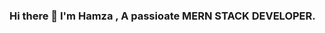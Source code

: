 ### Hi there  👋 I'm Hamza , A passioate MERN STACK DEVELOPER.


<!--
**Hamza-Zaidi619/Hamza-Zaidi619** is a ✨ _special_ ✨ repository because its `README.md` (this file) appears on your GitHub profile.

Here are some ideas to get you started:
- 👋 I'm Hamza , A passioate MERN STACK DEVELOPER.
- 👀 I’m interested in JavaScript/ES6, React JS and AnyThing related to it
- 🔭 I’m currently working on Javascript, React js.
- 🌱 I’m currently learning Nodejs , Postman & REACT NATIVE
- 🎓 &nbsp; Studying Computer Science, computer programming and Mathematics.
- 👯 I’m looking to collaborate on anyThing related to JavaScript,React js and will try my best to give the best result.
- 🌱 &nbsp; Enthusiast in full-Stack and Artificial Intelligence .
- ✍️ &nbsp; Watching universe and trying out latest design trends as hobbies/side hustles.
- 😴 &nbsp; I belive, a perfect nap can be the ultimate solution for any stress. 
<h3>🛠 Tech Stack</h3>

- 💻 &nbsp; JavaScript | React | C++ |MERN  
- 🌐 &nbsp; Full-Stack | React | HTML | CSS | JavaScript | Bootstrap | Material UI| 
- 🛢 &nbsp; Firebase.
- 🔧 &nbsp; Visual Studio code

- 🤔 I’m looking for help with ...
- 💬 Ask me about 
- 📫 How to reach me: 
- 😄 Pronouns: ...
- ⚡ Fun fact: ...
-->
